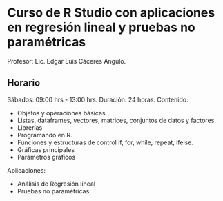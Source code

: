 # Curso de R Studio con aplicaciones en regresión lineal y pruebas no paramétricas

Profesor: Lic. Edgar Luis Cáceres Angulo.

## Horario

Sábados: 09:00 hrs - 13:00 hrs.
Duración: 24 horas.
Contenido:

- Objetos y operaciones básicas.
- Listas, dataframes, vectores, matrices, conjuntos de datos y factores.
- Librerías
- Programando en R.
- Funciones y estructuras de control if, for, while, repeat, ifelse.
- Gráficas principales
- Parámetros gráficos

Aplicaciones:

- Análisis de Regresión lineal
- Pruebas no paramétricas
